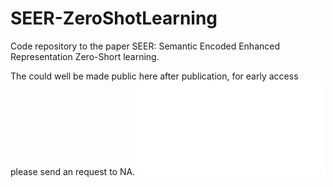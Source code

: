 # SEER-ZeroShotLearning
Code repository to the paper SEER: Semantic Encoded Enhanced Representation Zero-Short learning. 

The could well be made public here after publication, for early access please send an request to NA.
![Our proposed architecture](./figures/concept_desc_med.pdf)
